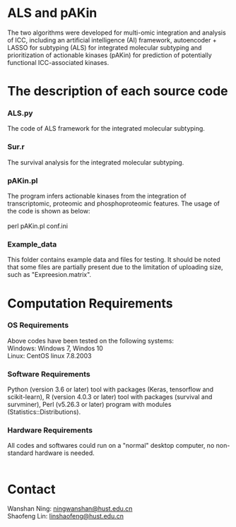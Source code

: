 # ALS and pAKin
The two algorithms were developed for multi-omic integration and analysis of ICC, including an artificial intelligence (AI) framework, autoencoder + LASSO for subtyping (ALS) for integrated molecular subtyping and prioritization of actionable kinases (pAKin) for prediction of potentially functional ICC-associated kinases.
<br>

# The description of each source code
### ALS.py
The code of ALS framework for the integrated molecular subtyping. 
<br>

### Sur.r
The survival analysis for the integrated molecular subtyping. 
<br>

### pAKin.pl
The program infers actionable kinases from the integration of transcriptomic, proteomic and phosphoproteomic features. The usage of the code is shown as below: <br><br>
perl pAKin.pl conf.ini
<br>

### Example_data
This folder contains example data and files for testing. It should be noted that some files are partially present due to the limitation of uploading size, such as "Expreesion.matrix".

# Computation Requirements
### OS Requirements
Above codes have been tested on the following systems: <br>
Windows: Windows 7, Windos 10<br>
Linux: CentOS linux 7.8.2003

### Software Requirements
Python (version 3.6 or later) tool with packages (Keras, tensorflow and scikit-learn), R (version 4.0.3 or later) tool with packages (survival and survminer), Perl (v5.26.3 or later) program with modules (Statistics::Distributions).

### Hardware Requirements
All codes and softwares could run on a "normal" desktop computer, no non-standard hardware is needed.<br>
<br>

# Contact
Wanshan Ning: ningwanshan@hust.edu.cn
<br>
Shaofeng Lin: linshaofeng@hust.edu.cn


